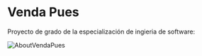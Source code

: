 # Venda Pues

Proyecto de grado de la especialización de ingieria de software:

![AboutVendaPues](https://github.com/Zulu55/VendaPues/assets/12401602/125e44c2-7a25-4b0b-bf5e-67336d6d9121)
